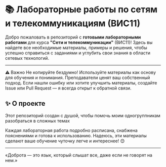 # 📚 Лабораторные работы по сетям и телекоммуникациям (ВИС11)

Добро пожаловать в репозиторий с **готовыми лабораторными работами** для курса **"Сети и телекоммуникации"** (ВИС11)! Здесь вы найдете все необходимые материалы, примеры и решения, чтобы успешно справиться с заданиями и углубить свои знания в области сетевых технологий.

---

⚠️ Важно
Не копируйте бездумно! Используйте материалы как основу для обучения и понимания. Преподаватели ценят ваш собственный подход.
Если нашли ошибку или хотите улучшить материалы, создайте Issue или Pull Request — я всегда открыт к обратной связи.

## ✨ О проекте

Этот репозиторий создан с душой, чтобы помочь моим одногруппникам разобраться в сложных темах


Каждая лабораторная работа подробно расписана, снабжена пояснениями и готова к использованию. Надеюсь, эти материалы сделают ваше обучение чуточку легче и интереснее! 😊

---

«Доброта — это язык, который слышат все, даже если не говорят на нем.»
